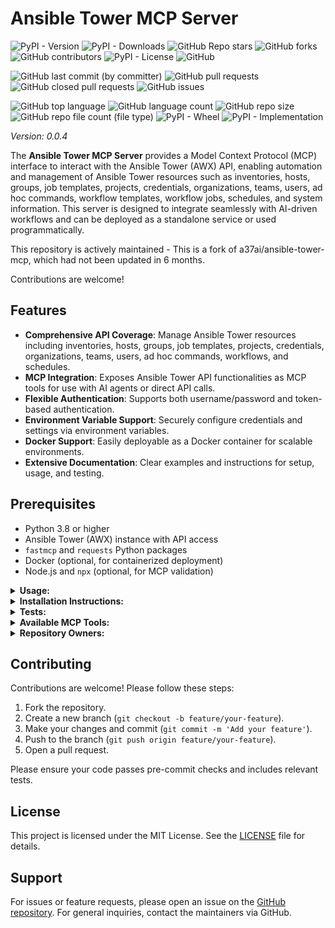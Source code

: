 # Ansible Tower MCP Server

![PyPI - Version](https://img.shields.io/pypi/v/ansible-tower-mcp)
![PyPI - Downloads](https://img.shields.io/pypi/dd/ansible-tower-mcp)
![GitHub Repo stars](https://img.shields.io/github/stars/Knuckles-Team/ansible-tower-mcp)
![GitHub forks](https://img.shields.io/github/forks/Knuckles-Team/ansible-tower-mcp)
![GitHub contributors](https://img.shields.io/github/contributors/Knuckles-Team/ansible-tower-mcp)
![PyPI - License](https://img.shields.io/pypi/l/ansible-tower-mcp)
![GitHub](https://img.shields.io/github/license/Knuckles-Team/ansible-tower-mcp)

![GitHub last commit (by committer)](https://img.shields.io/github/last-commit/Knuckles-Team/ansible-tower-mcp)
![GitHub pull requests](https://img.shields.io/github/issues-pr/Knuckles-Team/ansible-tower-mcp)
![GitHub closed pull requests](https://img.shields.io/github/issues-pr-closed/Knuckles-Team/ansible-tower-mcp)
![GitHub issues](https://img.shields.io/github/issues/Knuckles-Team/ansible-tower-mcp)

![GitHub top language](https://img.shields.io/github/languages/top/Knuckles-Team/ansible-tower-mcp)
![GitHub language count](https://img.shields.io/github/languages/count/Knuckles-Team/ansible-tower-mcp)
![GitHub repo size](https://img.shields.io/github/repo-size/Knuckles-Team/ansible-tower-mcp)
![GitHub repo file count (file type)](https://img.shields.io/github/directory-file-count/Knuckles-Team/ansible-tower-mcp)
![PyPI - Wheel](https://img.shields.io/pypi/wheel/ansible-tower-mcp)
![PyPI - Implementation](https://img.shields.io/pypi/implementation/ansible-tower-mcp)

*Version: 0.0.4*

The **Ansible Tower MCP Server** provides a Model Context Protocol (MCP) interface to interact with the Ansible Tower (AWX) API, enabling automation and management of Ansible Tower resources such as inventories, hosts, groups, job templates, projects, credentials, organizations, teams, users, ad hoc commands, workflow templates, workflow jobs, schedules, and system information. This server is designed to integrate seamlessly with AI-driven workflows and can be deployed as a standalone service or used programmatically.

This repository is actively maintained - This is a fork of a37ai/ansible-tower-mcp, which had not been updated in 6 months.

Contributions are welcome!

## Features

- **Comprehensive API Coverage**: Manage Ansible Tower resources including inventories, hosts, groups, job templates, projects, credentials, organizations, teams, users, ad hoc commands, workflows, and schedules.
- **MCP Integration**: Exposes Ansible Tower API functionalities as MCP tools for use with AI agents or direct API calls.
- **Flexible Authentication**: Supports both username/password and token-based authentication.
- **Environment Variable Support**: Securely configure credentials and settings via environment variables.
- **Docker Support**: Easily deployable as a Docker container for scalable environments.
- **Extensive Documentation**: Clear examples and instructions for setup, usage, and testing.

## Prerequisites

- Python 3.8 or higher
- Ansible Tower (AWX) instance with API access
- `fastmcp` and `requests` Python packages
- Docker (optional, for containerized deployment)
- Node.js and `npx` (optional, for MCP validation)

<details>
  <summary><b>Usage:</b></summary>

### Using as an MCP Server

The Ansible Tower MCP Server can be run in two modes: `stdio` (for local testing) or `http` (for networked access). To start the server, use the following commands:

#### Run in stdio mode (default):
```bash
python -m ansible_tower_mcp
```

#### Run in HTTP mode:
```bash
python -m ansible_tower_mcp --transport http --host 0.0.0.0 --port 8012
```

Set environment variables for authentication:
```bash
export ANSIBLE_BASE_URL="https://your-ansible-tower-instance.com"
export ANSIBLE_USERNAME="your-username"
export ANSIBLE_PASSWORD="your-password"
# or
export ANSIBLE_TOKEN="your-api-token"
export VERIFY="False"  # Set to True to enable SSL verification
```

### Use API Directly

You can interact with the Ansible Tower API directly using the `Api` class from `ansible_tower_api.py`. Below is an example of creating an inventory and launching a job:

```python
from ansible_tower_api import Api

# Initialize the API client
client = Api(
    base_url="https://your-ansible-tower-instance.com",
    username="your-username",
    password="your-password",
    verify=False
)

# Create an inventory
inventory = client.create_inventory(
    name="Test Inventory",
    organization_id=1,
    description="A test inventory"
)
print(inventory)

# Launch a job from a job template
job = client.launch_job(template_id=123, extra_vars='{"key": "value"}')
print(job)
```

### Use with AI

To integrate with AI-driven workflows, configure the MCP server in `mcp.json`. This allows AI agents to interact with Ansible Tower via the MCP protocol.

#### Configure `mcp.json`

Recommended: Use environment variables for sensitive information.

```json
{
  "mcpServers": {
    "ansible-tower": {
      "command": "uv",
      "args": [
        "run",
        "--with",
        "ansible-tower-mcp",
        "ansible-tower-mcp",
        "--transport",
        "http",
        "--host",
        "0.0.0.0",
        "--port",
        "8012"
      ],
      "env": {
        "ANSIBLE_BASE_URL": "${ANSIBLE_BASE_URL}",
        "ANSIBLE_USERNAME": "${ANSIBLE_USERNAME}",
        "ANSIBLE_PASSWORD": "${ANSIBLE_PASSWORD}",
        "ANSIBLE_TOKEN": "${ANSIBLE_TOKEN}",
        "VERIFY": "${VERIFY:False}"
      },
      "timeout": 200000
    }
  }
}
```

Set environment variables:
```bash
export ANSIBLE_BASE_URL="https://your-ansible-tower-instance.com"
export ANSIBLE_USERNAME="your-username"
export ANSIBLE_PASSWORD="your-password"
export ANSIBLE_TOKEN="your-api-token"
export VERIFY="False"
```

For **testing only**, you can store credentials directly in `mcp.json` (not recommended for production):
```json
{
  "mcpServers": {
    "ansible-tower": {
      "command": "uv",
      "args": [
        "run",
        "--with",
        "ansible-tower-mcp",
        "ansible-tower-mcp",
        "--transport",
        "http",
        "--host",
        "0.0.0.0",
        "--port",
        "8012"
      ],
      "env": {
        "ANSIBLE_BASE_URL": "https://your-ansible-tower-instance.com",
        "ANSIBLE_USERNAME": "your-username",
        "ANSIBLE_PASSWORD": "your-password",
        "ANSIBLE_TOKEN": "your-api-token",
        "VERIFY": "False"
      },
      "timeout": 200000
    }
  }
}
```

### Use with Docker

Deploy the MCP server as a Docker container for scalable and isolated environments.

#### Pull the Docker image
```bash
docker pull knucklessg1/ansible-tower-mcp:latest
```

#### Create a `compose.yml` file
```yaml
services:
  ansible-tower-mcp:
    image: knucklessg1/ansible-tower-mcp:latest
    environment:
      - ANSIBLE_BASE_URL=https://your-ansible-tower-instance.com
      - ANSIBLE_USERNAME=your-username
      - ANSIBLE_PASSWORD=your-password
      - ANSIBLE_TOKEN=your-api-token
      - VERIFY=False
      - HOST=0.0.0.0
      - PORT=8012
    ports:
      - 8012:8012
```

#### Run the Docker container
```bash
docker-compose up -d
```

</details>

<details>
  <summary><b>Installation Instructions:</b></summary>

### Install Python Package

Install the `ansible-tower-mcp` package using pip:

```bash
python -m pip install ansible-tower-mcp
```

### Dependencies

Ensure the following Python packages are installed:
- `requests`
- `fastmcp`
- `pydantic`

Install dependencies manually if needed:
```bash
python -m pip install requests fastmcp pydantic
```

</details>

<details>
  <summary><b>Tests:</b></summary>

### Pre-commit Checks

Run pre-commit checks to ensure code quality and formatting:
```bash
pre-commit run --all-files
```

To set up pre-commit hooks:
```bash
pre-commit install
```

### Validate MCP Server

Validate the MCP server configuration and tools using the MCP inspector:
```bash
npx @modelcontextprotocol/inspector ansible-tower-mcp
```

### Unit Tests

Run unit tests (if available in your project setup):
```bash
python -m pytest tests/
```

</details>

<details>
  <summary><b>Available MCP Tools:</b></summary>

The `ansible-tower-mcp` package exposes the following MCP tools, organized by category:

### Inventory Management
- `list_inventories(limit, offset)`: List all inventories.
- `get_inventory(inventory_id)`: Get details of a specific inventory.
- `create_inventory(name, organization_id, description)`: Create a new inventory.
- `update_inventory(inventory_id, name, description)`: Update an existing inventory.
- `delete_inventory(inventory_id)`: Delete an inventory.

### Host Management
- `list_hosts(inventory_id, limit, offset)`: List hosts, optionally filtered by inventory.
- `get_host(host_id)`: Get details of a specific host.
- `create_host(name, inventory_id, variables, description)`: Create a new host.
- `update_host(host_id, name, variables, description)`: Update an existing host.
- `delete_host(host_id)`: Delete a host.

### Group Management
- `list_groups(inventory_id, limit, offset)`: List groups in an inventory.
- `get_group(group_id)`: Get details of a specific group.
- `create_group(name, inventory_id, variables, description)`: Create a new group.
- `update_group(group_id, name, variables, description)`: Update an existing group.
- `delete_group(group_id)`: Delete a group.
- `add_host_to_group(group_id, host_id)`: Add a host to a group.
- `remove_host_from_group(group_id, host_id)`: Remove a host from a group.

### Job Template Management
- `list_job_templates(limit, offset)`: List all job templates.
- `get_job_template(template_id)`: Get details of a specific job template.
- `create_job_template(name, inventory_id, project_id, playbook, credential_id, description, extra_vars)`: Create a new job template.
- `update_job_template(template_id, name, inventory_id, playbook, description, extra_vars)`: Update an existing job template.
- `delete_job_template(template_id)`: Delete a job template.
- `launch_job(template_id, extra_vars)`: Launch a job from a template.

### Job Management
- `list_jobs(status, limit, offset)`: List jobs, optionally filtered by status.
- `get_job(job_id)`: Get details of a specific job.
- `cancel_job(job_id)`: Cancel a running job.
- `get_job_events(job_id, limit, offset)`: Get events for a job.
- `get_job_stdout(job_id, format)`: Get the output of a job in specified format (txt, html, json, ansi).

### Project Management
- `list_projects(limit, offset)`: List all projects.
- `get_project(project_id)`: Get details of a specific project.
- `create_project(name, organization_id, scm_type, scm_url, scm_branch, credential_id, description)`: Create a new project.
- `update_project(project_id, name, scm_type, scm_url, scm_branch, description)`: Update an existing project.
- `delete_project(project_id)`: Delete a project.
- `sync_project(project_id)`: Sync a project with its SCM.

### Credential Management
- `list_credentials(limit, offset)`: List all credentials.
- `get_credential(credential_id)`: Get details of a specific credential.
- `list_credential_types(limit, offset)`: List all credential types.
- `create_credential(name, credential_type_id, organization_id, inputs, description)`: Create a new credential.
- `update_credential(credential_id, name, inputs, description)`: Update an existing credential.
- `delete_credential(credential_id)`: Delete a credential.

### Organization Management
- `list_organizations(limit, offset)`: List all organizations.
- `get_organization(organization_id)`: Get details of a specific organization.
- `create_organization(name, description)`: Create a new organization.
- `update_organization(organization_id, name, description)`: Update an existing organization.
- `delete_organization(organization_id)`: Delete an organization.

### Team Management
- `list_teams(organization_id, limit, offset)`: List teams, optionally filtered by organization.
- `get_team(team_id)`: Get details of a specific team.
- `create_team(name, organization_id, description)`: Create a new team.
- `update_team(team_id, name, description)`: Update an existing team.
- `delete_team(team_id)`: Delete a team.

### User Management
- `list_users(limit, offset)`: List all users.
- `get_user(user_id)`: Get details of a specific user.
- `create_user(username, password, first_name, last_name, email, is_superuser, is_system_auditor)`: Create a new user.
- `update_user(user_id, username, password, first_name, last_name, email, is_superuser, is_system_auditor)`: Update an existing user.
- `delete_user(user_id)`: Delete a user.

### Ad Hoc Commands
- `run_ad_hoc_command(inventory_id, credential_id, module_name, module_args, limit, verbosity)`: Run an ad hoc command.
- `get_ad_hoc_command(command_id)`: Get details of an ad hoc command.
- `cancel_ad_hoc_command(command_id)`: Cancel an ad hoc command.

### Workflow Templates
- `list_workflow_templates(limit, offset)`: List all workflow templates.
- `get_workflow_template(template_id)`: Get details of a specific workflow template.
- `launch_workflow(template_id, extra_vars)`: Launch a workflow from a template.

### Workflow Jobs
- `list_workflow_jobs(status, limit, offset)`: List workflow jobs, optionally filtered by status.
- `get_workflow_job(job_id)`: Get details of a specific workflow job.
- `cancel_workflow_job(job_id)`: Cancel a running workflow job.

### Schedule Management
- `list_schedules(unified_job_template_id, limit, offset)`: List schedules, optionally filtered by job/workflow template.
- `get_schedule(schedule_id)`: Get details of a specific schedule.
- `create_schedule(name, unified_job_template_id, rrule, description, extra_data)`: Create a new schedule.
- `update_schedule(schedule_id, name, rrule, description, extra_data)`: Update an existing schedule.
- `delete_schedule(schedule_id)`: Delete a schedule.

### System Information
- `get_ansible_version()`: Get the Ansible Tower version.
- `get_dashboard_stats()`: Get dashboard statistics.
- `get_metrics()`: Get system metrics.

</details>

<details>
  <summary><b>Repository Owners:</b></summary>

<img width="100%" height="180em" src="https://github-readme-stats.vercel.app/api?username=Knucklessg1&show_icons=true&hide_border=true&&count_private=true&include_all_commits=true" />

![GitHub followers](https://img.shields.io/github/followers/Knucklessg1)
![GitHub User's stars](https://img.shields.io/github/stars/Knucklessg1)

</details>

## Contributing

Contributions are welcome! Please follow these steps:
1. Fork the repository.
2. Create a new branch (`git checkout -b feature/your-feature`).
3. Make your changes and commit (`git commit -m 'Add your feature'`).
4. Push to the branch (`git push origin feature/your-feature`).
5. Open a pull request.

Please ensure your code passes pre-commit checks and includes relevant tests.

## License

This project is licensed under the MIT License. See the [LICENSE](LICENSE) file for details.

## Support

For issues or feature requests, please open an issue on the [GitHub repository](https://github.com/Knuckles-Team/ansible-tower-mcp). For general inquiries, contact the maintainers via GitHub.
